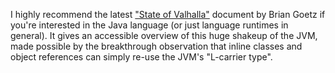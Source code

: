 
I highly recommend the latest ["State of
Valhalla"](http://cr.openjdk.java.net/~briangoetz/valhalla/sov/02-object-model.html)
document by Brian Goetz if you're interested in the Java language (or just
language runtimes in general). It gives an accessible overview of
this huge shakeup of the JVM, made possible by the breakthrough observation
that inline classes and object references can simply re-use the JVM's
"L-carrier type".
